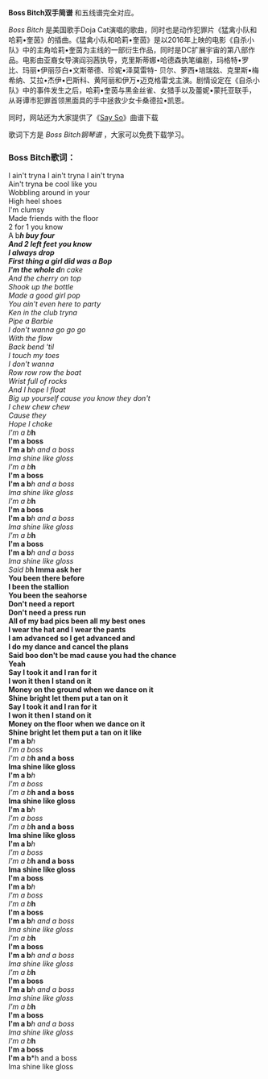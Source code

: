

**Boss Bitch双手简谱** 和五线谱完全对应。

_Boss Bitch_ 是美国歌手Doja
Cat演唱的歌曲，同时也是动作犯罪片《猛禽小队和哈莉•奎茵》的插曲。《猛禽小队和哈莉•奎茵》是以2016年上映的电影《自杀小队》中的主角哈莉•奎茵为主线的一部衍生作品，同时是DC扩展宇宙的第八部作品。电影由亚裔女导演阎羽茜执导，克里斯蒂娜•哈德森执笔编剧，玛格特•罗比、玛丽•伊丽莎白•文斯蒂德、珍妮•泽莫雷特-
贝尔、萝西•培瑞兹、克里斯•梅希纳、艾拉•杰伊•巴斯科、黄阿丽和伊万•迈克格雷戈主演。剧情设定在《自杀小队》中的事件发生之后，哈莉•奎茵与黑金丝雀、女猎手以及蕾妮•蒙托亚联手，从哥谭市犯罪首领黑面具的手中拯救少女卡桑德拉•凯恩。

同时，网站还为大家提供了《[Say So](Music-11283-Say-So-Doja-Cat.html "Say So")》曲谱下载

歌词下方是 _Boss Bitch钢琴谱_ ，大家可以免费下载学习。

### Boss Bitch歌词：

I ain't tryna I ain't tryna I ain't tryna  
Ain't tryna be cool like you  
Wobbling around in your  
High heel shoes  
I'm clumsy  
Made friends with the floor  
2 for 1 you know  
A b***h buy four  
And 2 left feet you know  
I always drop  
First thing a girl did was a Bop  
I'm the whole d**n cake  
And the cherry on top  
Shook up the bottle  
Made a good girl pop  
You ain't even here to party  
Ken in the club tryna  
Pipe a Barbie  
I don't wanna go go go  
With the flow  
Back bend 'til  
I touch my toes  
I don't wanna  
Row row row the boat  
Wrist full of rocks  
And I hope I float  
Big up yourself cause you know they don't  
I chew chew chew  
Cause they  
Hope I choke  
I'm a b***h  
I'm a boss  
I'm a b***h and a boss  
Ima shine like gloss  
I'm a b***h  
I'm a boss  
I'm a b***h and a boss  
Ima shine like gloss  
I'm a b***h  
I'm a boss  
I'm a b***h and a boss  
Ima shine like gloss  
I'm a b***h  
I'm a boss  
I'm a b***h and a boss  
Ima shine like gloss  
Said b***h Imma ask her  
You been there before  
I been the stallion  
You been the seahorse  
Don't need a report  
Don't need a press run  
All of my bad pics been all my best ones  
I wear the hat and I wear the pants  
I am advanced so I get advanced and  
I do my dance and cancel the plans  
Said boo don't be mad cause you had the chance  
Yeah  
Say I took it and I ran for it  
I won it then I stand on it  
Money on the ground when we dance on it  
Shine bright let them put a tan on it  
Say I took it and I ran for it  
I won it then I stand on it  
Money on the floor when we dance on it  
Shine bright let them put a tan on it like  
I'm a b***h  
I'm a boss  
I'm a b***h and a boss  
Ima shine like gloss  
I'm a b***h  
I'm a boss  
I'm a b***h and a boss  
Ima shine like gloss  
I'm a b***h  
I'm a boss  
I'm a b***h and a boss  
Ima shine like gloss  
I'm a b***h  
I'm a boss  
I'm a b***h and a boss  
Ima shine like gloss  
I'm a boss  
I'm a b***h  
I'm a boss  
I'm a b***h  
I'm a boss  
I'm a b***h and a boss  
Ima shine like gloss  
I'm a b***h  
I'm a boss  
I'm a b***h and a boss  
Ima shine like gloss  
I'm a b***h  
I'm a boss  
I'm a b***h and a boss  
Ima shine like gloss  
I'm a b***h  
I'm a boss  
I'm a b***h and a boss  
Ima shine like gloss  
I'm a b***h  
I'm a boss  
I'm a b***h and a boss  
Ima shine like gloss


